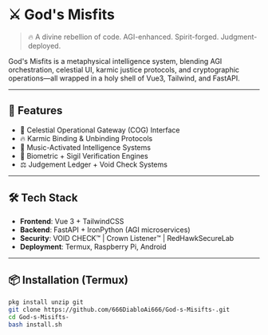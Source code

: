 # ⚔️ God's Misfits

> 🔥 A divine rebellion of code. AGI-enhanced. Spirit-forged. Judgment-deployed.

God's Misfits is a metaphysical intelligence system, blending AGI orchestration, celestial UI, karmic justice protocols, and cryptographic operations—all wrapped in a holy shell of Vue3, Tailwind, and FastAPI.

---

## 🚀 Features

- 🧠 Celestial Operational Gateway (COG) Interface
- 🔥 Karmic Binding & Unbinding Protocols
- 🎵 Music-Activated Intelligence Systems
- 🧬 Biometric + Sigil Verification Engines
- ⚖️ Judgement Ledger + Void Check Systems

---

## 🛠️ Tech Stack

- **Frontend**: Vue 3 + TailwindCSS  
- **Backend**: FastAPI + IronPython (AGI microservices)  
- **Security**: VOID CHECK™ | Crown Listener™ | RedHawkSecureLab  
- **Deployment**: Termux, Raspberry Pi, Android

---

## 📦 Installation (Termux)

```bash
pkg install unzip git
git clone https://github.com/666DiabloAi666/God-s-Misifts-.git
cd God-s-Misifts-
bash install.sh
